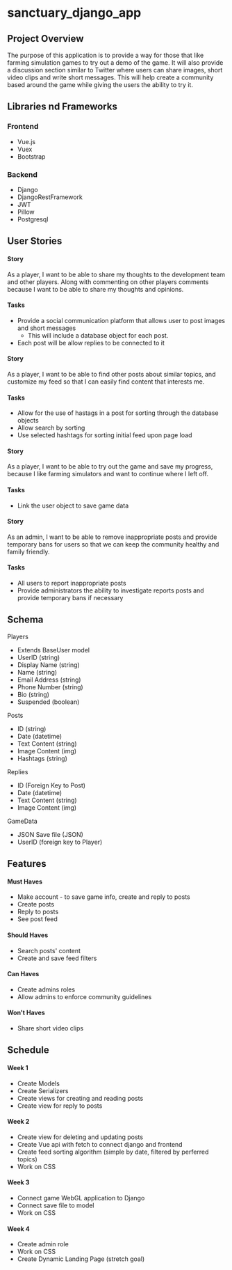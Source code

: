 # sanctuary_django_app


## Project Overview 

The purpose of this application is to provide a way for those that like farming simulation games to try out a demo of the game.  It will also provide a discussion section similar to Twitter where users can share images, short video clips and write short messages.  This will help create a community based around the game while giving the users the ability to try it.  

## Libraries nd Frameworks

### Frontend
- Vue.js
- Vuex
- Bootstrap

### Backend
- Django 
- DjangoRestFramework
- JWT
- Pillow
- Postgresql

## User Stories


#### Story 
As a player, I want to be able to share my thoughts to the development team and other players.  Along with commenting on other players comments because I want to be able to share my thoughts and opinions.  
#### Tasks
- Provide a social communication platform that allows user to post images and short messages
    - This will include a database object for each post.  
- Each post will be allow replies to be connected to it
#### Story 
As a player, I want to be able to find other posts about similar topics, and customize my feed so that I can easily find content that interests me.   
#### Tasks 
- Allow for the use of hastags in a post for sorting through the database objects 
- Allow search by sorting
- Use selected hashtags for sorting initial feed upon page load
#### Story 
As a player, I want to be able to try out the game and save my progress, because I like farming simulators and want to continue where I left off.  
#### Tasks
- Link the user object to save game data
#### Story 
As an admin, I want to be able to remove inappropriate posts and provide temporary bans for users so that we can keep the community healthy and family friendly.
#### Tasks 
- All users to report inappropriate posts
- Provide administrators the ability to investigate reports posts and provide temporary bans if necessary


## Schema 

Players
- Extends BaseUser model
- UserID (string)
- Display Name (string)
- Name (string)
- Email Address (string)
- Phone Number (string)
- Bio (string)
- Suspended (boolean)

Posts
- ID (string)
- Date (datetime)
- Text Content (string)
- Image Content (img)
- Hashtags (string)

Replies
- ID (Foreign Key to Post)
- Date (datetime)
- Text Content (string)
- Image Content (img)

GameData
- JSON Save file (JSON)
- UserID (foreign key to Player)

## Features 

#### Must Haves
- Make account - to save game info, create and reply to posts
- Create posts 
- Reply to posts 
- See post feed

#### Should Haves 
- Search posts' content
- Create and save feed filters

#### Can Haves 
- Create admins roles
- Allow admins to enforce community guidelines

#### Won't Haves
- Share short video clips 

## Schedule 
#### Week 1 
- Create Models
- Create Serializers
- Create views for creating and reading posts
- Create view for reply to posts

#### Week 2 
- Create view for deleting and updating posts
- Create Vue api with fetch to connect django and frontend
- Create feed sorting algorithm (simple by date, filtered by perferred topics)
- Work on CSS

#### Week 3 
- Connect game WebGL application to Django 
- Connect save file to model
- Work on CSS 

#### Week 4 
- Create admin role 
- Work on CSS 
- Create Dynamic Landing Page (stretch goal)